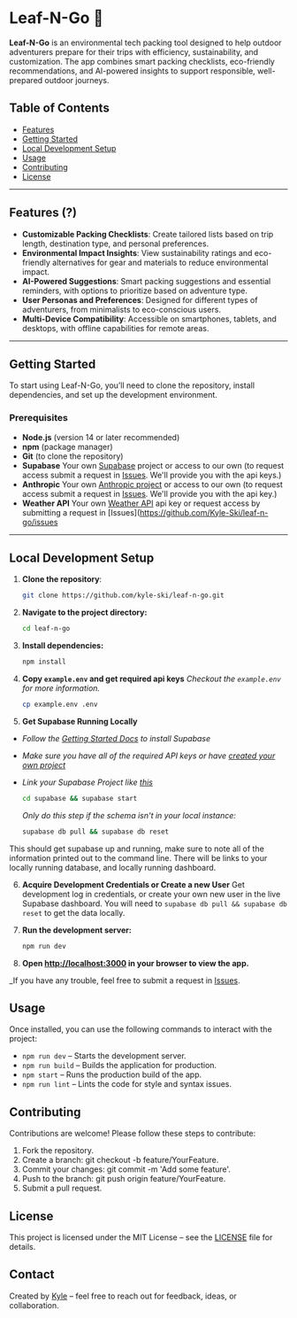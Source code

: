 # Leaf-N-Go 🌿

**Leaf-N-Go** is an environmental tech packing tool designed to help outdoor adventurers prepare for their trips with efficiency, sustainability, and customization. The app combines smart packing checklists, eco-friendly recommendations, and AI-powered insights to support responsible, well-prepared outdoor journeys.

## Table of Contents
- [Features](#features)
- [Getting Started](#getting-started)
- [Local Development Setup](#local-development-setup)
- [Usage](#usage)
- [Contributing](#contributing)
- [License](#license)

---

## Features (?)

- **Customizable Packing Checklists**: Create tailored lists based on trip length, destination type, and personal preferences.
- **Environmental Impact Insights**: View sustainability ratings and eco-friendly alternatives for gear and materials to reduce environmental impact.
- **AI-Powered Suggestions**: Smart packing suggestions and essential reminders, with options to prioritize based on adventure type.
- **User Personas and Preferences**: Designed for different types of adventurers, from minimalists to eco-conscious users.
- **Multi-Device Compatibility**: Accessible on smartphones, tablets, and desktops, with offline capabilities for remote areas.

---

## Getting Started

To start using Leaf-N-Go, you’ll need to clone the repository, install dependencies, and set up the development environment.

### Prerequisites
- **Node.js** (version 14 or later recommended)
- **npm** (package manager)
- **Git** (to clone the repository)
- **Supabase** Your own [Supabase](https://supabase.com/) project or access to our own (to request access submit a request in [Issues](https://github.com/Kyle-Ski/leaf-n-go/issues). We'll provide you with the api keys.)
- **Anthropic** Your own [Anthropic project](https://console.anthropic.com/dashboard) or access to our own (to request access submit a request in [Issues](https://github.com/Kyle-Ski/leaf-n-go/issues). We'll provide you with the api key.)
- **Weather API** Your own [Weather API](https://www.weatherapi.com/) api key or request access by submitting a request in [Issues](https://github.com/Kyle-Ski/leaf-n-go/issues

---

## Local Development Setup

1. **Clone the repository**:
   ```bash
   git clone https://github.com/kyle-ski/leaf-n-go.git

2. **Navigate to the project directory:**
    ```bash
    cd leaf-n-go

3. **Install dependencies:**
    ```bash
    npm install

4. **Copy `example.env` and get required api keys**
_Checkout the `example.env` for more information._
    ```bash
    cp example.env .env

5. **Get Supabase Running Locally**
* _Follow the [Getting Started Docs](https://supabase.com/docs/guides/local-development/cli/getting-started) to install Supabase_
* _Make sure you have all of the required API keys or have [created your own project](https://supabase.com/)_
* _Link your Supabase Project like [this](https://supabase.com/docs/guides/local-development/overview#link-your-project)_

    ```bash
    cd supabase && supabase start
    ```
    _Only do this step if the schema isn't in your local instance:_
    ```bash
    supabase db pull && supabase db reset
    ```

This should get supabase up and running, make sure to note all of the information printed out to the command line. There will be links to your locally running database, and locally running dashboard.

6. **Acquire Development Credentials or Create a new User**
Get development log in credentials, or create your own new user in the live Supabase dashboard. You will need to `supabase db pull && supabase db reset` to get the data locally.

7. **Run the development server:**
    ```bash
    npm run dev

8. **Open [http://localhost:3000](http://localhost:3000) in your browser to view the app.**

_If you have any trouble, feel free to submit a request in [Issues](https://github.com/Kyle-Ski/leaf-n-go/issues).


## Usage
Once installed, you can use the following commands to interact with the project:

* `npm run dev` – Starts the development server.
* `npm run build` – Builds the application for production.
* `npm start` – Runs the production build of the app.
* `npm run lint` – Lints the code for style and syntax issues.

## Contributing
Contributions are welcome! Please follow these steps to contribute:

1. Fork the repository.
2. Create a branch: git checkout -b feature/YourFeature.
3. Commit your changes: git commit -m 'Add some feature'.
4. Push to the branch: git push origin feature/YourFeature.
5. Submit a pull request.

## License
This project is licensed under the MIT License – see the [LICENSE](https://github.com/Kyle-Ski/leaf-n-go/blob/main/LICENSE) file for details.

## Contact
Created by [Kyle](https://github.com/Kyle-Ski) – feel free to reach out for feedback, ideas, or collaboration.